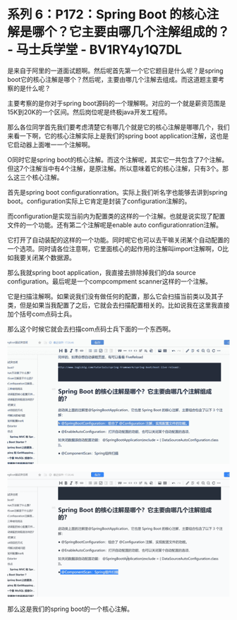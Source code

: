 # 系列 6：P172：Spring Boot 的核心注解是哪个？它主要由哪几个注解组成的？ - 马士兵学堂 - BV1RY4y1Q7DL

是来自于阿里的一道面试题啊。然后呢首先第一个它它题目是什么呢？是spring boot它的核心注解是哪个？然后呢，主要由哪几个注解去组成。而这道题主要考察的是什么呢？

主要考察的是你对于spring boot源码的一个理解啊。对应的一个就是薪资范围是15K到20K的一个区间。然后岗位呢是终极java开发工程师。

那么各位同学首先我们要考虑清楚它有哪几个就是它的核心注解是哪哪几个，我们来看一下啊，它的核心注解实际上是我们的spring boot application注解，这也是它启动器上面唯一一个注解啊。

O同时它是spring boot的核心注解。而这个注解呢，其实它一共包含了7个注解。但这7个注解当中有4个注解，是原注解。所以意味着它的核心注解，只有3个。那么这三个核心注解。

首先是spring boot configurationration。实际上我们听名字也能够去讲到spring boot。configuration实际上它肯定是封装了configuration注解的。

而configuration是实现当前内为配置类的这样的一个注解。也就是说实现了配置文件的一个功能。还有第二个注解呢是enable auto configurationration注解。

它打开了自动装配的这样的一个功能。同时呢它也可以去干嘛关闭某个自动配置的一个选项。同时请各位注意啊，它里面核心的起作用的注解叫import注解啊，O比如我要关闭某个数据源。

那么我就spring boot application，我直接去排除掉我们的da source configuration。最后呢是一个compcompment scanner这样的一个注解。

它是扫描注解啊。如果说我们没有做任何的配置，那么它会扫描当前类以及其子类，但是如果当我配置了之后，它就会去扫描配置相关的。比如说我在这里我直接加个括号com点码士兵。

那么这个时候它就会去扫描com点码士兵下面的一个东西啊。

![](img/c94115a18298d2e595c32c2d91a7f2da_1.png)

![](img/c94115a18298d2e595c32c2d91a7f2da_2.png)

那么这是我们的spring boot的一个核心注解。